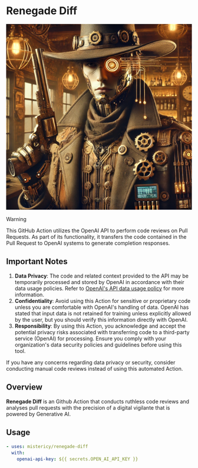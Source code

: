 # Renegade Diff

<p align="center">
  <img src="./doc/renegade-diff.png" alt="Where code meets its match">
</p>

> [!WARNING]  
> 
> This GitHub Action utilizes the OpenAI API to perform code reviews on Pull Requests. As part of its functionality, it transfers the code contained in the Pull Request to OpenAI systems to generate completion responses.
> 
> ## Important Notes
> 1. **Data Privacy**: The code and related context provided to the API may be temporarily processed and stored by OpenAI in accordance with their data usage policies. Refer to [OpenAI's API data usage policy](https://openai.com/policies/api-data-usage-policies) for more information.
> 2. **Confidentiality**: Avoid using this Action for sensitive or proprietary code unless you are comfortable with OpenAI's handling of data. OpenAI has stated that input data is not retained for training unless explicitly allowed by the user, but you should verify this information directly with OpenAI.
> 3. **Responsibility**: By using this Action, you acknowledge and accept the potential privacy risks associated with transferring code to a third-party service (OpenAI) for processing. Ensure you comply with your organization's data security policies and guidelines before using this tool.
>
> If you have any concerns regarding data privacy or security, consider conducting manual code reviews instead of using this automated Action.


## Overview

**Renegade Diff** is an Github Action that conducts ruthless code reviews and analyses pull requests with the precision of a digital vigilante that is powered by Generative AI.

## Usage

```yaml
- uses: mistericy/renegade-diff
  with:
    openai-api-key: ${{ secrets.OPEN_AI_API_KEY }}
```

